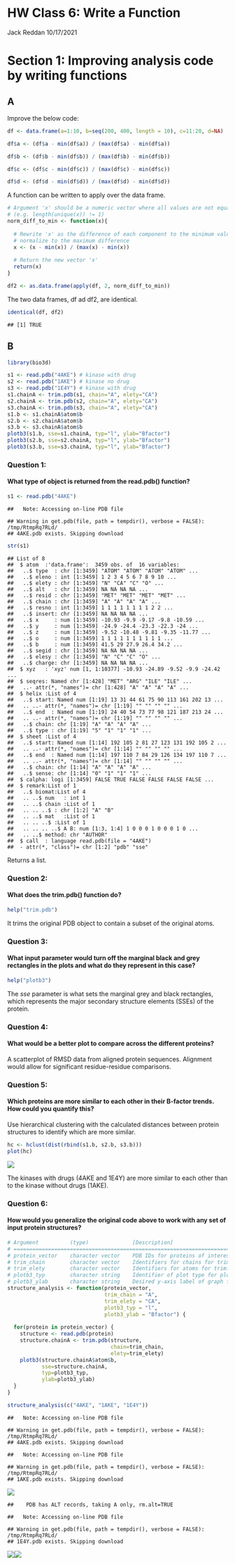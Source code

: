 HW Class 6: Write a Function
================
Jack Reddan
10/17/2021

# Section 1: Improving analysis code by writing functions

## A

Improve the below code:

``` r
df <- data.frame(a=1:10, b=seq(200, 400, length = 10), c=11:20, d=NA)

df$a <- (df$a - min(df$a)) / (max(df$a) - min(df$a))

df$b <- (df$b - min(df$b)) / (max(df$b) - min(df$b))

df$c <- (df$c - min(df$c)) / (max(df$c) - min(df$c))

df$d <- (df$d - min(df$d)) / (max(df$d) - min(df$d))
```

A function can be written to apply over the data frame.

``` r
# Argument 'x' should be a numeric vector where all values are not equal
# (e.g. length(unique(x)) != 1)
norm_diff_to_min <- function(x){
  
  # Rewrite 'x' as the difference of each component to the minimum value, and
  # normalize to the maximum difference
  x <- (x - min(x)) / (max(x) - min(x))
  
  # Return the new vector 'x'
  return(x)
}

df2 <- as.data.frame(apply(df, 2, norm_diff_to_min))
```

The two data frames, df ad df2, are identical.

``` r
identical(df, df2)
```

    ## [1] TRUE

## B

``` r
library(bio3d)
```

``` r
s1 <- read.pdb("4AKE") # kinase with drug
s2 <- read.pdb("1AKE") # kinase no drug
s3 <- read.pdb("1E4Y") # kinase with drug
s1.chainA <- trim.pdb(s1, chain="A", elety="CA")
s2.chainA <- trim.pdb(s2, chain="A", elety="CA")
s3.chainA <- trim.pdb(s3, chain="A", elety="CA")
s1.b <- s1.chainA$atom$b
s2.b <- s2.chainA$atom$b
s3.b <- s3.chainA$atom$b
plotb3(s1.b, sse=s1.chainA, typ="l", ylab="Bfactor")
plotb3(s2.b, sse=s2.chainA, typ="l", ylab="Bfactor")
plotb3(s3.b, sse=s3.chainA, typ="l", ylab="Bfactor")
```

### Question 1:

#### What type of object is returned from the read.pdb() function?

``` r
s1 <- read.pdb("4AKE")
```

    ##   Note: Accessing on-line PDB file

    ## Warning in get.pdb(file, path = tempdir(), verbose = FALSE): /tmp/RtmpRq7RLd/
    ## 4AKE.pdb exists. Skipping download

``` r
str(s1)
```

    ## List of 8
    ##  $ atom  :'data.frame':  3459 obs. of  16 variables:
    ##   ..$ type  : chr [1:3459] "ATOM" "ATOM" "ATOM" "ATOM" ...
    ##   ..$ eleno : int [1:3459] 1 2 3 4 5 6 7 8 9 10 ...
    ##   ..$ elety : chr [1:3459] "N" "CA" "C" "O" ...
    ##   ..$ alt   : chr [1:3459] NA NA NA NA ...
    ##   ..$ resid : chr [1:3459] "MET" "MET" "MET" "MET" ...
    ##   ..$ chain : chr [1:3459] "A" "A" "A" "A" ...
    ##   ..$ resno : int [1:3459] 1 1 1 1 1 1 1 1 2 2 ...
    ##   ..$ insert: chr [1:3459] NA NA NA NA ...
    ##   ..$ x     : num [1:3459] -10.93 -9.9 -9.17 -9.8 -10.59 ...
    ##   ..$ y     : num [1:3459] -24.9 -24.4 -23.3 -22.3 -24 ...
    ##   ..$ z     : num [1:3459] -9.52 -10.48 -9.81 -9.35 -11.77 ...
    ##   ..$ o     : num [1:3459] 1 1 1 1 1 1 1 1 1 1 ...
    ##   ..$ b     : num [1:3459] 41.5 29 27.9 26.4 34.2 ...
    ##   ..$ segid : chr [1:3459] NA NA NA NA ...
    ##   ..$ elesy : chr [1:3459] "N" "C" "C" "O" ...
    ##   ..$ charge: chr [1:3459] NA NA NA NA ...
    ##  $ xyz   : 'xyz' num [1, 1:10377] -10.93 -24.89 -9.52 -9.9 -24.42 ...
    ##  $ seqres: Named chr [1:428] "MET" "ARG" "ILE" "ILE" ...
    ##   ..- attr(*, "names")= chr [1:428] "A" "A" "A" "A" ...
    ##  $ helix :List of 4
    ##   ..$ start: Named num [1:19] 13 31 44 61 75 90 113 161 202 13 ...
    ##   .. ..- attr(*, "names")= chr [1:19] "" "" "" "" ...
    ##   ..$ end  : Named num [1:19] 24 40 54 73 77 98 121 187 213 24 ...
    ##   .. ..- attr(*, "names")= chr [1:19] "" "" "" "" ...
    ##   ..$ chain: chr [1:19] "A" "A" "A" "A" ...
    ##   ..$ type : chr [1:19] "5" "1" "1" "1" ...
    ##  $ sheet :List of 4
    ##   ..$ start: Named num [1:14] 192 105 2 81 27 123 131 192 105 2 ...
    ##   .. ..- attr(*, "names")= chr [1:14] "" "" "" "" ...
    ##   ..$ end  : Named num [1:14] 197 110 7 84 29 126 134 197 110 7 ...
    ##   .. ..- attr(*, "names")= chr [1:14] "" "" "" "" ...
    ##   ..$ chain: chr [1:14] "A" "A" "A" "A" ...
    ##   ..$ sense: chr [1:14] "0" "1" "1" "1" ...
    ##  $ calpha: logi [1:3459] FALSE TRUE FALSE FALSE FALSE FALSE ...
    ##  $ remark:List of 1
    ##   ..$ biomat:List of 4
    ##   .. ..$ num   : int 1
    ##   .. ..$ chain :List of 1
    ##   .. .. ..$ : chr [1:2] "A" "B"
    ##   .. ..$ mat   :List of 1
    ##   .. .. ..$ :List of 1
    ##   .. .. .. ..$ A B: num [1:3, 1:4] 1 0 0 0 1 0 0 0 1 0 ...
    ##   .. ..$ method: chr "AUTHOR"
    ##  $ call  : language read.pdb(file = "4AKE")
    ##  - attr(*, "class")= chr [1:2] "pdb" "sse"

Returns a list.

### Question 2:

#### What does the trim.pdb() function do?

``` r
help("trim.pdb")
```

It trims the original PDB object to contain a subset of the original
atoms.

### Question 3:

#### What input parameter would turn off the marginal black and grey rectangles in the plots and what do they represent in this case?

``` r
help("plotb3")
```

The *sse* parameter is what sets the marginal grey and black rectangles,
which represents the major secondary structure elements (SSEs) of the
protein.

### Question 4:

#### What would be a better plot to compare across the different proteins?

A scatterplot of RMSD data from aligned protein sequences. Alignment
would allow for significant residue-residue comparisons.

### Question 5:

#### Which proteins are more similar to each other in their B-factor trends. How could you quantify this?

Use hierarchical clustering with the calculated distances between
protein structures to identify which are more similar.

``` r
hc <- hclust(dist(rbind(s1.b, s2.b, s3.b)))
plot(hc)
```

![](class_06-HW-Reddan_files/figure-gfm/unnamed-chunk-9-1.png)<!-- -->

The kinases with drugs (4AKE and 1E4Y) are more similar to each other
than to the kinase without drugs (1AKE).

### Question 6:

#### How would you generalize the original code above to work with any set of input protein structures?

``` r
# Argument          (type)              [Description]
# ==============================================================================
# protein_vector    character vector    PDB IDs for proteins of interest
# trim_chain        character vector    Identifiers for chains for trim.pdb
# trim_elety        character vector    Identifiers for atoms for trim.pdb
# plotb3_typ        character string    Identifier of plot type for plotb3
# plotb3_ylab       character string    Desired y-axis label of graph for plotb3
structure_analysis <- function(protein_vector,
                               trim_chain = "A", 
                               trim_elety = "CA", 
                               plotb3_typ = "l", 
                               plotb3_ylab = "Bfactor") {
  
  for(protein in protein_vector) {
    structure <- read.pdb(protein)
    structure.chainA <- trim.pdb(structure, 
                                 chain=trim_chain, 
                                 elety=trim_elety)
    plotb3(structure.chainA$atom$b, 
           sse=structure.chainA, 
           typ=plotb3_typ, 
           ylab=plotb3_ylab)
  }
}

structure_analysis(c("4AKE", "1AKE", "1E4Y"))
```

    ##   Note: Accessing on-line PDB file

    ## Warning in get.pdb(file, path = tempdir(), verbose = FALSE): /tmp/RtmpRq7RLd/
    ## 4AKE.pdb exists. Skipping download

    ##   Note: Accessing on-line PDB file

    ## Warning in get.pdb(file, path = tempdir(), verbose = FALSE): /tmp/RtmpRq7RLd/
    ## 1AKE.pdb exists. Skipping download

![](class_06-HW-Reddan_files/figure-gfm/unnamed-chunk-10-1.png)<!-- -->

    ##    PDB has ALT records, taking A only, rm.alt=TRUE

    ##   Note: Accessing on-line PDB file

    ## Warning in get.pdb(file, path = tempdir(), verbose = FALSE): /tmp/RtmpRq7RLd/
    ## 1E4Y.pdb exists. Skipping download

![](class_06-HW-Reddan_files/figure-gfm/unnamed-chunk-10-2.png)<!-- -->![](class_06-HW-Reddan_files/figure-gfm/unnamed-chunk-10-3.png)<!-- -->
